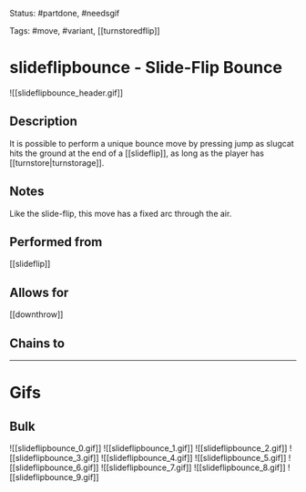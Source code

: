 Status: #partdone, #needsgif 

Tags: #move, #variant, [[turnstoredflip]]

# slideflipbounce - Slide-Flip Bounce
![[slideflipbounce_header.gif]]
## Description
It is possible to perform a unique bounce move by pressing jump as slugcat hits the ground at the end of a [[slideflip]], as long as the player has [[turnstore|turnstorage]]. 

## Notes
Like the slide-flip, this move has a fixed arc through the air.

## Performed from
[[slideflip]]

## Allows for
[[downthrow]]

## Chains to


___
# Gifs
## Bulk
![[slideflipbounce_0.gif]]
![[slideflipbounce_1.gif]]
![[slideflipbounce_2.gif]]
![[slideflipbounce_3.gif]]
![[slideflipbounce_4.gif]]
![[slideflipbounce_5.gif]]
![[slideflipbounce_6.gif]]
![[slideflipbounce_7.gif]]
![[slideflipbounce_8.gif]]
![[slideflipbounce_9.gif]]